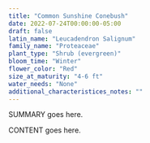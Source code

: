 ```yaml
---
title: "Common Sunshine Conebush"
date: 2022-07-24T00:00:00-05:00
draft: false
latin_name: "Leucadendron Salignum"
family_name: "Proteaceae"
plant_type: "Shrub (evergreen)"
bloom_time: "Winter"
flower_color: "Red"
size_at_maturity: "4-6 ft"
water_needs: "None"
additional_characteristices_notes: ""
---
```


SUMMARY goes here.

<!--more-->

CONTENT goes here.